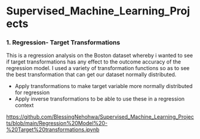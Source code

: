 # Supervised_Machine_Learning_Projects
### 1. Regression- Target Transformations
This is a regression analysis on the Boston dataset whereby i wanted to see if target transformations has any effect to the outcome accuracy of the regression model. I used a variety of transformation functions so as to see the best transformation that can get our dataset normally distributed.
- Apply transformations to make target variable more normally distributed for regression
- Apply inverse transformations to be able to use these in a regression context

https://github.com/BlessingNehohwa/Supervised_Machine_Learning_Projects/blob/main/Regression%20Model%20-%20Target%20transformations.ipynb
